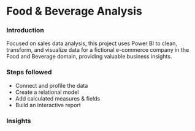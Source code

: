 # Food & Beverage Analysis


### Introduction
Focused on sales data analysis, this project uses Power BI to clean, transform, and visualize data for a fictional e-commerce company in the Food and Beverage domain, providing valuable business insights.


### Steps followed

- Connect and profile the data
- Create a relational model
- Add calculated measures & fields
- Build an interactive report


### Insights

 
  
   

